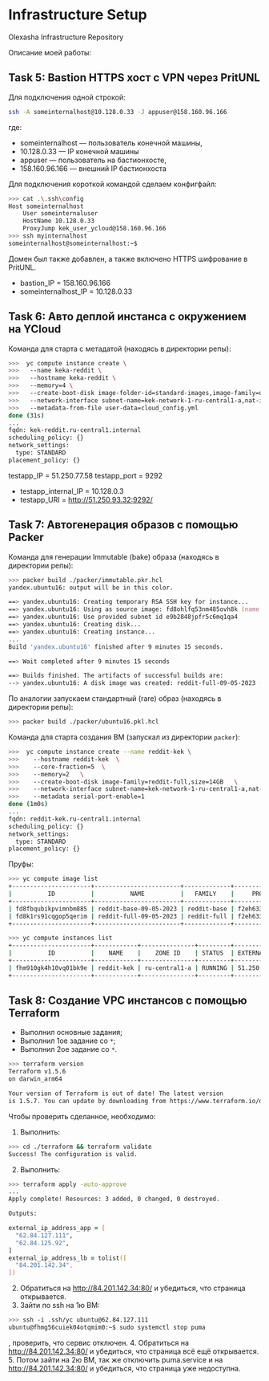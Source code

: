 # Infrastructure Setup
Olexasha Infrastructure Repository

Описание моей работы:

## Task 5: Bastion HTTPS хост с VPN через PritUNL
Для подключения одной строкой:
```zsh
ssh -A someinternalhost@10.128.0.33 -J appuser@158.160.96.166
```
где:
* someinternalhost — пользователь конечной машины,
* 10.128.0.33 — IP конечной машины
* appuser — пользователь на бастионхосте,
* 158.160.96.166 — внешний IP бастионхоста

Для подключения короткой командой сделаем конфигфайл:
```zsh
>>> cat .\.ssh\config
Host someinternalhost
    User someinternaluser
    HostName 10.128.0.33
    ProxyJump kek_user_ycloud@158.160.96.166
>>> ssh myinternalhost
someinternalhost@someinternalhost:~$
```
Домен был также добавлен, а также включено HTTPS шифрование в PritUNL.

* bastion_IP = 158.160.96.166
* someinternalhost_IP = 10.128.0.33


## Task 6: Авто деплой инстанса с окружением на YCloud

Команда для старта с метадатой (находясь в директории репы):
```zsh
>>>  yc compute instance create \
>>>   --name keka-reddit \
>>>   --hostname keka-reddit \
>>>   --memory=4 \
>>>   --create-boot-disk image-folder-id=standard-images,image-family=ubuntu-1604-lts,size=10GB \
>>>   --network-interface subnet-name=kek-network-1-ru-central1-a,nat-ip-version=ipv4 \
>>>   --metadata-from-file user-data=cloud_config.yml
done (31s)
...
fqdn: kek-reddit.ru-central1.internal
scheduling_policy: {}
network_settings:
  type: STANDARD
placement_policy: {}
```

testapp_IP = 51.250.77.58
testapp_port = 9292

* testapp_internal_IP = 10.128.0.3
* testapp_URI = http://51.250.93.32:9292/
## Task 7: Автогенерация образов с помощью Packer
Команда для генерации Immutable (bake) образа (находясь в директории репы):
```zsh
>>> packer build ./packer/immutable.pkr.hcl
yandex.ubuntu16: output will be in this color.

==> yandex.ubuntu16: Creating temporary RSA SSH key for instance...
==> yandex.ubuntu16: Using as source image: fd8ohlfq53nm485ovh8k (name: "ubuntu-16-04-lts-v20230904", family: "ubuntu-1604-lts")
==> yandex.ubuntu16: Use provided subnet id e9b2848jpfr5c6mq1qa4
==> yandex.ubuntu16: Creating disk...
==> yandex.ubuntu16: Creating instance...
...
Build 'yandex.ubuntu16' finished after 9 minutes 15 seconds.

==> Wait completed after 9 minutes 15 seconds

==> Builds finished. The artifacts of successful builds are:
--> yandex.ubuntu16: A disk image was created: reddit-full-09-05-2023 (id: fd8k1rs91cqgop5qerim) with family name reddit-full
```
По аналогии запускаем стандартный (rare) образ (находясь в директории репы):
```zsh
>>> packer build ./packer/ubuntu16.pkl.hcl
```
Команда для старта создания ВМ (запускал из директории `packer`):
```zsh
>>>  yc compute instance create --name reddit-kek \
>>>    --hostname reddit-kek  \
>>>    --core-fraction=5  \
>>>    --memory=2   \
>>>    --create-boot-disk image-family=reddit-full,size=14GB   \
>>>    --network-interface subnet-name=kek-network-1-ru-central1-a,nat-ip-version=ipv4 \
>>>    --metadata serial-port-enable=1
done (1m0s)
...
fqdn: reddit-kek.ru-central1.internal
scheduling_policy: {}
network_settings:
  type: STANDARD
placement_policy: {}
```
Пруфы:
```zsh
>>> yc compute image list
+----------------------+------------------------+-------------+----------------------+--------+
|          ID          |          NAME          |   FAMILY    |     PRODUCT IDS      | STATUS |
+----------------------+------------------------+-------------+----------------------+--------+
| fd8fbqubikpvimnbm885 | reddit-base-09-05-2023 | reddit-base | f2eh633nseu0661gm0qh | READY  |
| fd8k1rs91cqgop5qerim | reddit-full-09-05-2023 | reddit-full | f2eh633nseu0661gm0qh | READY  |
+----------------------+------------------------+-------------+----------------------+--------+
```
```zsh
>>> yc compute instances list
+----------------------+------------+---------------+---------+--------------+-------------+
|          ID          |    NAME    |    ZONE ID    | STATUS  | EXTERNAL IP  | INTERNAL IP |
+----------------------+------------+---------------+---------+--------------+-------------+
| fhm910gk4h10vq01bk9e | reddit-kek | ru-central1-a | RUNNING | 51.250.73.43 | 10.128.0.10 |
+----------------------+------------+---------------+---------+--------------+-------------+
```
## Task 8: Создание VPC инстансов с помощью Terraform
- Выполнил основные задания;
- Выполнил 1ое задание со `*`;
- Выполнил 2ое задание со `*`.

```zsh
>>> terraform version
Terraform v1.5.6
on darwin_arm64

Your version of Terraform is out of date! The latest version
is 1.5.7. You can update by downloading from https://www.terraform.io/downloads.html
```

Чтобы проверить сделанное, необходимо:
1. Выполнить:
```zsh
>>> cd ./terraform && terraform validate
Success! The configuration is valid.
```
2. Выполнить:
```zsh
>>> terraform apply -auto-approve
...
Apply complete! Resources: 3 added, 0 changed, 0 destroyed.

Outputs:

external_ip_address_app = [
  "62.84.127.111",
  "62.84.125.92",
]
external_ip_address_lb = tolist([
  "84.201.142.34",
])
```
2. Обратиться на http://84.201.142.34:80/ и убедиться, что страница открывается.
3. Зайти по ssh на 1ю ВМ:
```zsh
>>> ssh -i .ssh/yc ubuntu@62.84.127.111
ubuntu@fhmg56cuiek04otqmim0:~$ sudo systemctl stop puma
```
, проверить, что сервис отключен.
4. Обратиться на http://84.201.142.34:80/ и убедиться, что страница всё ещё открывается.
5. Потом зайти на 2ю ВМ, так же отключить puma.service и на http://84.201.142.34:80/ и убедиться, что страница уже недоступна.
